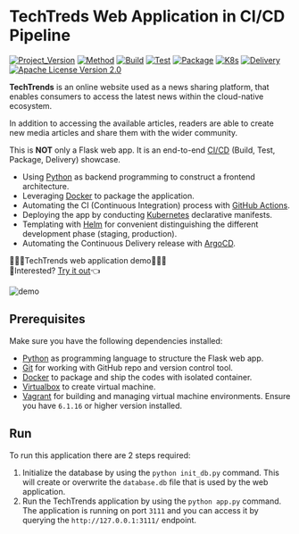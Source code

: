 # TechTreds Web Application in CI/CD Pipeline

[![Project_Version](https://img.shields.io/badge/version-2023.1-blue)](PROJECT)
[![Method](https://img.shields.io/badge/method-CI%2FCD-red)](CICD)
[![Build](https://img.shields.io/badge/build-passing-success)](BUILD)
[![Test](https://img.shields.io/badge/test-passing-success)](TEST)
[![Package](https://img.shields.io/badge/docker%20package-passing-success)](PACKAGE)
[![K8s](https://img.shields.io/badge/kubernetes%20deploy-passing-success)](K8s)
[![Delivery](https://img.shields.io/badge/delivery-passing-success)](DELIVERY)
[![Apache License Version 2.0](https://img.shields.io/badge/license-Apache%202.0-blueviolet)](LICENSE)

**TechTrends** is an online website used as a news sharing platform, that enables consumers to access the latest news within the cloud-native ecosystem.

In addition to accessing the available articles, readers are able to create new media articles and share them with the wider community.

This is **NOT** only a Flask web app. It is an end-to-end [CI/CD](https://www.redhat.com/en/topics/devops/what-is-ci-cd) (Build, Test, Package, Delivery) showcase.
-	Using [Python](https://www.python.org/) as backend programming to construct a frontend architecture.
-	Leveraging [Docker](https://www.docker.com/) to package the application.
-	Automating the CI (Continuous Integration) process with [GitHub Actions](https://github.com/features/actions).
-	Deploying the app by conducting [Kubernetes](https://kubernetes.io/) declarative manifests.
-	Templating with [Helm](https://helm.sh/) for convenient distinguishing the different development phase (staging, production).
-	Automating the Continuous Delivery release with [ArgoCD](https://argo-cd.readthedocs.io/en/stable/). 

:moyai::moyai::moyai:TechTrends web application demo:moyai::moyai::moyai:<br>
:cowboy_hat_face:Interested? [Try it out](http://jonathanyeh.pythonanywhere.com/):point_left:

![demo](./resources/app_demo.gif)

## Prerequisites
Make sure you have the following dependencies installed:
- [Python](https://www.python.org/downloads/) as programming language to structure the Flask web app.
- [Git](https://git-scm.com/downloads) for working with GitHub repo and version control tool.
- [Docker](https://docs.docker.com/get-docker/) to package and ship the codes with isolated container.
- [Virtualbox](https://www.virtualbox.org/wiki/Downloads) to create virtual machine.
- [Vagrant](https://www.vagrantup.com/downloads) for building and managing virtual machine environments. Ensure you have `6.1.16` or higher version installed.


## Run 

To run this application there are 2 steps required:

1. Initialize the database by using the `python init_db.py` command. This will create or overwrite the `database.db` file that is used by the web application.
2.  Run the TechTrends application by using the `python app.py` command. The application is running on port `3111` and you can access it by querying the `http://127.0.0.1:3111/` endpoint.
